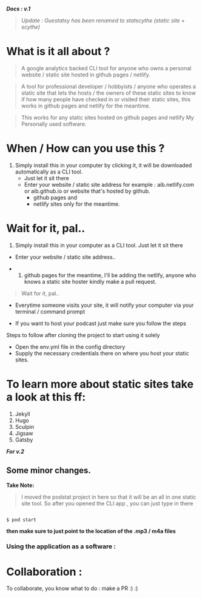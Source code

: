 **_Docs : v.1_**

> _Update : Guestatsy has been renamed to statscythe (static site + scythe)_

# What is it all about ? 


> A google analytics backed CLI tool for anyone who owns a personal website / static site hosted in github pages / netlify. 

> A tool for professional developer / hobbyists / anyone who operates  a static site that lets the hosts / the owners of these static sites to know if how many people have checked in or visited their  static sites, this works in github pages and netlify for the meantime.

> This works for any static sites hosted on github pages and netlify
> My Personally used software.

# When / How can you use this ?

1. Simply install this in your computer by clicking it, it will be downloaded automatically as a CLI tool.
	-   Just let it sit there
	*  Enter your website / static site address for example : aib.netlify.com or aib.github.io or website that's hosted by github.
		- github pages and 
		- netlify sites only for the meantime.
 
 Wait for it, pal..
=======
1. Simply install this in your computer as a CLI tool.  Just let it sit there

*  Enter your website / static site address..
- 1. github pages for the meantime, I'll be adding the netlify, anyone who knows a static site hoster kindly make a pull request.


> Wait for it, pal..

* Everytime someone visits your site, it will notify your computer via your terminal / command prompt 

* If you want to host your podcast just make sure you follow the steps

Steps to follow after cloning the project to start using it solely 
  - Open the env.yml file in the config directory
  - Supply the necessary credentials there on where you host your static sites.

# To learn more about static sites take a look at this ff: 
1. Jekyll 
2. Hugo
3. Sculpin
4. Jigsaw
5. Gatsby

**_For v.2_**

## Some minor changes. 

**Take Note:** 
> I moved the podstat project in here so that it will be an all in one static site tool. So after you opened the CLI app , you can just type in there

```

$ pod start

```

**then make sure to just point to the location of the .mp3 / m4a files**


### Using the application as a software  : 


# Collaboration : 

To collaborate, you know what to do : make a PR :) :)

